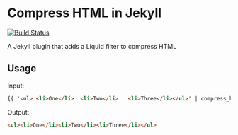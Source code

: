 Compress HTML in Jekyll
====================

[![Build Status](https://travis-ci.org/penibelst/jekyll-compress-html.svg?branch=master)](https://travis-ci.org/penibelst/jekyll-compress-html)

A Jekyll plugin that adds a Liquid filter to compress HTML

## Usage

Input:

```html
{{ '<ul> <li>One</li>  <li>Two</li>   <li>Three</li></ul>' | compress_html }}

```

Output:

```html
<ul><li>One</li><li>Two</li><li>Three</li></ul>

```
